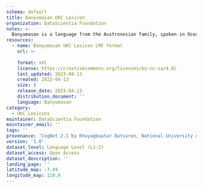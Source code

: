 ```yaml
---
schema: default
title: Banyumasan UKC Lexicon
organization: DataScientia Foundation
notes: >-
  Banyumasan is a language from the Austronesian family, spoken in Oceania. The UKC Lexicon of Banyumasan is represented as a lexico-semantic network. It consists of words, word senses, synsets, as well as sense-level and synset-level relationships.
resources:
  - name: Banyumasan UKC Lexicon LMF format
    url: >-
      
    format: xml
    license: https://creativecommons.org/licenses/by-nc-sa/4.0/
    last_updated: 2023-04-13
    created: 2023-04-13
    size: 0
    release_date: 2023-04-13
    distribution_document: ''
    language: Banyumasan
category:
  - UKC Lexicons
maintainer: DataScientia Foundation
maintainer_email: ''
tags: ''
provenance: 'CogNet 2.1 by Khuyagbaatar Batsuren, National University of Mongolia (http://cognet.ukc.disi.unitn.it); Princeton WordNet 2.1 by Princeton University (https://wordnet.princeton.edu)'
version: '1.0'
dataset_level: Language Level (L1-2)
dataset_access: Open Access
dataset_description: ''
landing_page: ''
latitude_map: -7.49
longitude_map: 110.0
---
```

